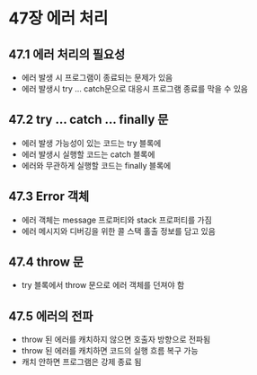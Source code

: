 # 47장 에러 처리

## 47.1 에러 처리의 필요성

- 에러 발생 시 프로그램이 종료되는 문제가 있음
- 에러 발생시 try ... catch문으로 대응시 프로그램 종료를 막을 수 있음

## 47.2 try ... catch ... finally 문

- 에러 발생 가능성이 있는 코드는 try 블록에
- 에러 발생시 실행할 코드는 catch 블록에
- 에러와 무관하게 실행할 코드는 finally 블록에

## 47.3 Error 객체

- 에러 객체는 message 프로퍼티와 stack 프로퍼티를 가짐
- 에러 메시지와 디버깅을 위한 콜 스택 홀출 정보를 담고 있음

## 47.4 throw 문

- try 블록에서 throw 문으로 에러 객체를 던져야 함

## 47.5 에러의 전파

- throw 된 에러를 캐치하지 않으면 호출자 방향으로 전파됨
- throw 된 에러를 캐치하면 코드의 실행 흐름 복구 가능
- 캐치 안하면 프로그램은 강제 종료 됨
